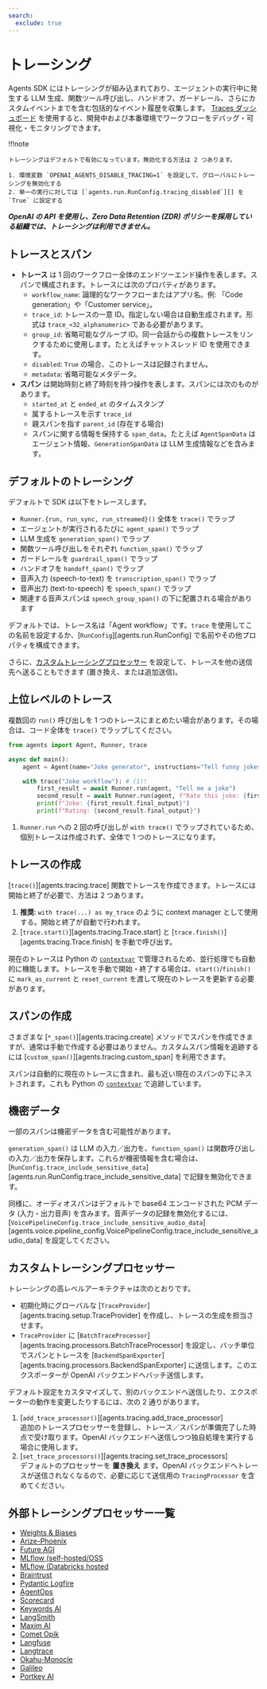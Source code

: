 ```yaml
---
search:
  exclude: true
---
```

# トレーシング

Agents SDK にはトレーシングが組み込まれており、エージェントの実行中に発生する LLM 生成、関数ツール呼び出し、ハンドオフ、ガードレール、さらにカスタムイベントまでを含む包括的なイベント履歴を収集します。 [Traces ダッシュボード](https://platform.openai.com/traces) を使用すると、開発中および本番環境でワークフローをデバッグ・可視化・モニタリングできます。

!!!note

    トレーシングはデフォルトで有効になっています。無効化する方法は 2 つあります。

    1. 環境変数 `OPENAI_AGENTS_DISABLE_TRACING=1` を設定して、グローバルにトレーシングを無効化する  
    2. 単一の実行に対しては [`agents.run.RunConfig.tracing_disabled`][] を `True` に設定する

***OpenAI の API を使用し、Zero Data Retention (ZDR) ポリシーを採用している組織では、トレーシングは利用できません。***

## トレースとスパン

-   **トレース** は 1 回のワークフロー全体のエンドツーエンド操作を表します。スパンで構成されます。トレースには次のプロパティがあります。  
    -   `workflow_name`: 論理的なワークフローまたはアプリ名。例: 「Code generation」や「Customer service」。  
    -   `trace_id`: トレースの一意 ID。指定しない場合は自動生成されます。形式は `trace_<32_alphanumeric>` である必要があります。  
    -   `group_id`: 省略可能なグループ ID。同一会話からの複数トレースをリンクするために使用します。たとえばチャットスレッド ID を使用できます。  
    -   `disabled`: `True` の場合、このトレースは記録されません。  
    -   `metadata`: 省略可能なメタデータ。  
-   **スパン** は開始時刻と終了時刻を持つ操作を表します。スパンには次のものがあります。  
    -   `started_at` と `ended_at` のタイムスタンプ  
    -   属するトレースを示す `trace_id`  
    -   親スパンを指す `parent_id` (存在する場合)  
    -   スパンに関する情報を保持する `span_data`。たとえば `AgentSpanData` はエージェント情報、`GenerationSpanData` は LLM 生成情報などを含みます。  

## デフォルトのトレーシング

デフォルトで SDK は以下をトレースします。

-   `Runner.{run, run_sync, run_streamed}()` 全体を `trace()` でラップ  
-   エージェントが実行されるたびに `agent_span()` でラップ  
-   LLM 生成を `generation_span()` でラップ  
-   関数ツール呼び出しをそれぞれ `function_span()` でラップ  
-   ガードレールを `guardrail_span()` でラップ  
-   ハンドオフを `handoff_span()` でラップ  
-   音声入力 (speech-to-text) を `transcription_span()` でラップ  
-   音声出力 (text-to-speech) を `speech_span()` でラップ  
-   関連する音声スパンは `speech_group_span()` の下に配置される場合があります  

デフォルトでは、トレース名は「Agent workflow」です。`trace` を使用してこの名前を設定するか、[`RunConfig`][agents.run.RunConfig] で名前やその他プロパティを構成できます。

さらに、[カスタムトレーシングプロセッサー](#custom-tracing-processors) を設定して、トレースを他の送信先へ送ることもできます (置き換え、または追加送信)。

## 上位レベルのトレース

複数回の `run()` 呼び出しを 1 つのトレースにまとめたい場合があります。その場合は、コード全体を `trace()` でラップしてください。

```python
from agents import Agent, Runner, trace

async def main():
    agent = Agent(name="Joke generator", instructions="Tell funny jokes.")

    with trace("Joke workflow"): # (1)!
        first_result = await Runner.run(agent, "Tell me a joke")
        second_result = await Runner.run(agent, f"Rate this joke: {first_result.final_output}")
        print(f"Joke: {first_result.final_output}")
        print(f"Rating: {second_result.final_output}")
```

1. `Runner.run` への 2 回の呼び出しが `with trace()` でラップされているため、個別トレースは作成されず、全体で 1 つのトレースになります。

## トレースの作成

[`trace()`][agents.tracing.trace] 関数でトレースを作成できます。トレースには開始と終了が必要で、方法は 2 つあります。

1. **推奨**: `with trace(...) as my_trace` のように context manager として使用する。開始と終了が自動で行われます。  
2. [`trace.start()`][agents.tracing.Trace.start] と [`trace.finish()`][agents.tracing.Trace.finish] を手動で呼び出す。  

現在のトレースは Python の [`contextvar`](https://docs.python.org/3/library/contextvars.html) で管理されるため、並行処理でも自動的に機能します。トレースを手動で開始・終了する場合は、`start()`/`finish()` に `mark_as_current` と `reset_current` を渡して現在のトレースを更新する必要があります。

## スパンの作成

さまざまな [`*_span()`][agents.tracing.create] メソッドでスパンを作成できますが、通常は手動で作成する必要はありません。カスタムスパン情報を追跡するには [`custom_span()`][agents.tracing.custom_span] を利用できます。

スパンは自動的に現在のトレースに含まれ、最も近い現在のスパンの下にネストされます。これも Python の [`contextvar`](https://docs.python.org/3/library/contextvars.html) で追跡しています。

## 機密データ

一部のスパンは機密データを含む可能性があります。

`generation_span()` は LLM の入力／出力を、`function_span()` は関数呼び出しの入力／出力を保存します。これらが機密情報を含む場合は、[`RunConfig.trace_include_sensitive_data`][agents.run.RunConfig.trace_include_sensitive_data] で記録を無効化できます。

同様に、オーディオスパンはデフォルトで base64 エンコードされた PCM データ (入力・出力音声) を含みます。音声データの記録を無効化するには、[`VoicePipelineConfig.trace_include_sensitive_audio_data`][agents.voice.pipeline_config.VoicePipelineConfig.trace_include_sensitive_audio_data] を設定してください。

## カスタムトレーシングプロセッサー

トレーシングの高レベルアーキテクチャは次のとおりです。

-   初期化時にグローバルな [`TraceProvider`][agents.tracing.setup.TraceProvider] を作成し、トレースの生成を担当させます。  
-   `TraceProvider` に [`BatchTraceProcessor`][agents.tracing.processors.BatchTraceProcessor] を設定し、バッチ単位でスパンとトレースを [`BackendSpanExporter`][agents.tracing.processors.BackendSpanExporter] に送信します。このエクスポーターが OpenAI バックエンドへバッチ送信します。  

デフォルト設定をカスタマイズして、別のバックエンドへ送信したり、エクスポーターの動作を変更したりするには、次の 2 通りがあります。

1. [`add_trace_processor()`][agents.tracing.add_trace_processor]  
   追加のトレースプロセッサーを登録し、トレース／スパンが準備完了した時点で受け取ります。OpenAI バックエンドへ送信しつつ独自処理を実行する場合に使用します。  
2. [`set_trace_processors()`][agents.tracing.set_trace_processors]  
   デフォルトのプロセッサーを **置き換え** ます。OpenAI バックエンドへトレースが送信されなくなるので、必要に応じて送信用の `TracingProcessor` を含めてください。  

## 外部トレーシングプロセッサー一覧

-   [Weights & Biases](https://weave-docs.wandb.ai/guides/integrations/openai_agents)
-   [Arize-Phoenix](https://docs.arize.com/phoenix/tracing/integrations-tracing/openai-agents-sdk)
-   [Future AGI](https://docs.futureagi.com/future-agi/products/observability/auto-instrumentation/openai_agents)
-   [MLflow (self-hosted/OSS](https://mlflow.org/docs/latest/tracing/integrations/openai-agent)
-   [MLflow (Databricks hosted](https://docs.databricks.com/aws/en/mlflow/mlflow-tracing#-automatic-tracing)
-   [Braintrust](https://braintrust.dev/docs/guides/traces/integrations#openai-agents-sdk)
-   [Pydantic Logfire](https://logfire.pydantic.dev/docs/integrations/llms/openai/#openai-agents)
-   [AgentOps](https://docs.agentops.ai/v1/integrations/agentssdk)
-   [Scorecard](https://docs.scorecard.io/docs/documentation/features/tracing#openai-agents-sdk-integration)
-   [Keywords AI](https://docs.keywordsai.co/integration/development-frameworks/openai-agent)
-   [LangSmith](https://docs.smith.langchain.com/observability/how_to_guides/trace_with_openai_agents_sdk)
-   [Maxim AI](https://www.getmaxim.ai/docs/observe/integrations/openai-agents-sdk)
-   [Comet Opik](https://www.comet.com/docs/opik/tracing/integrations/openai_agents)
-   [Langfuse](https://langfuse.com/docs/integrations/openaiagentssdk/openai-agents)
-   [Langtrace](https://docs.langtrace.ai/supported-integrations/llm-frameworks/openai-agents-sdk)
-   [Okahu-Monocle](https://github.com/monocle2ai/monocle)
-   [Galileo](https://v2docs.galileo.ai/integrations/openai-agent-integration#openai-agent-integration)
-   [Portkey AI](https://portkey.ai/docs/integrations/agents/openai-agents)